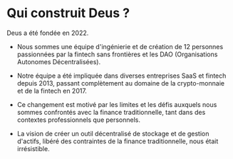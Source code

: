 # Qui construit Deus ?

Deus a été fondée en 2022.

- Nous sommes une équipe d'ingénierie et de création de 12 personnes passionnées par la fintech sans frontières et les DAO (Organisations Autonomes Décentralisées).

- Notre équipe a été impliquée dans diverses entreprises SaaS et fintech depuis 2013, passant complètement au domaine de la crypto-monnaie et de la fintech en 2017.

- Ce changement est motivé par les limites et les défis auxquels nous sommes confrontés avec la finance traditionnelle, tant dans des contextes professionnels que personnels.

- La vision de créer un outil décentralisé de stockage et de gestion d'actifs, libéré des contraintes de la finance traditionnelle, nous était irrésistible.